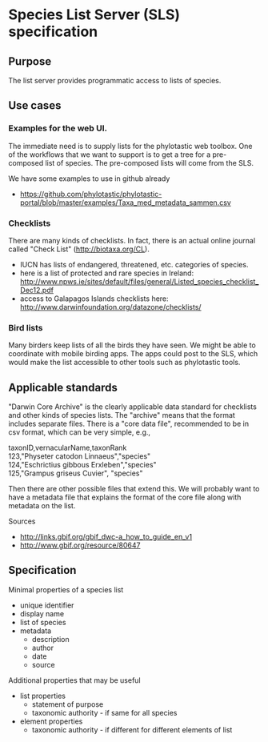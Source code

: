 # Species List Server (SLS) specification

## Purpose 
The list server provides programmatic access to lists of species.  

## Use cases 
### Examples for the web UI.  
The immediate need is to supply lists for the phylotastic web toolbox.  One of the workflows that we want to support is to get a tree for a pre-composed list of species.  The pre-composed lists will come from the SLS.  

We have some examples to use in github already
* https://github.com/phylotastic/phylotastic-portal/blob/master/examples/Taxa_med_metadata_sammen.csv

### Checklists
There are many kinds of checklists.  In fact, there is an actual online journal called "Check List" (http://biotaxa.org/CL).  
* IUCN has lists of endangered, threatened, etc. categories of species. 
* here is a list of protected and rare species in Ireland: http://www.npws.ie/sites/default/files/general/Listed_species_checklist_Dec12.pdf
* access to Galapagos Islands checklists here: http://www.darwinfoundation.org/datazone/checklists/

### Bird lists

Many birders keep lists of all the birds they have seen.  We might be able to coordinate with mobile birding apps.  The apps could post to the SLS, which would make the list accessible to other tools such as phylotastic tools.  

## Applicable standards 

"Darwin Core Archive" is the clearly applicable data standard for checklists and other kinds of species lists.  The "archive" means that the format includes separate files.  There is a "core data file", recommended to be in csv format, which can be very simple, e.g., 

taxonID,vernacularName,taxonRank<br>
123,"Physeter catodon Linnaeus","species"<br>
124,"Eschrictius gibbous Erxleben","species"<br>
125,"Grampus griseus Cuvier", "species"<br>

Then there are other possible files that extend this.  We will probably want to have a metadata file that explains the format of the core file along with metadata on the list.  

Sources
* http://links.gbif.org/gbif_dwc-a_how_to_guide_en_v1
* http://www.gbif.org/resource/80647

## Specification 

Minimal properties of a species list 
* unique identifier 
* display name 
* list of species 
* metadata 
   * description 
   * author
   * date 
   * source 

Additional properties that may be useful 
* list properties 
   * statement of purpose 
   * taxonomic authority - if same for all species 
* element properties 
   * taxonomic authority - if different for different elements of list 
